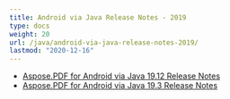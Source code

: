 ```yaml
---
title: Android via Java Release Notes - 2019
type: docs
weight: 20
url: /java/android-via-java-release-notes-2019/
lastmod: "2020-12-16"
---
```


- [Aspose.PDF for Android via Java 19.12 Release Notes](/pdf/java/aspose-pdf-for-android-via-java-19-12-release-notes/)
- [Aspose.PDF for Android via Java 19.3 Release Notes](/pdf/java/aspose-pdf-for-android-via-java-19-3-release-notes/)
